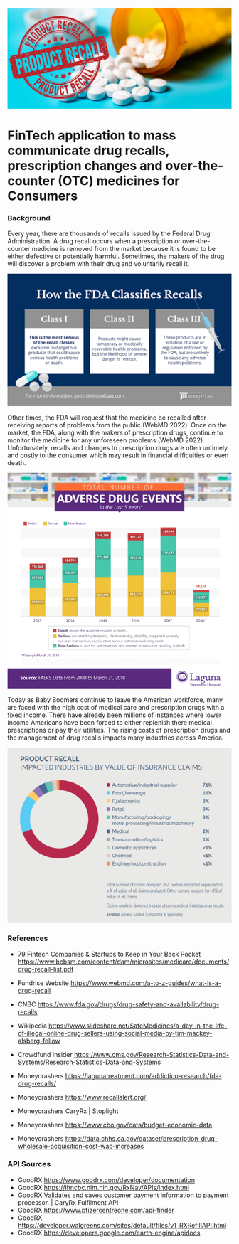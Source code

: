 ![alt text](blood-pressure-drug-recall-lg.jpg)

# FinTech application to mass communicate drug recalls, prescription changes and over-the-counter (OTC) medicines for Consumers

### Background

Every year, there are thousands of recalls issued by the Federal Drug Administration. A drug recall occurs when a prescription or over-the-counter medicine is removed from the market because it is found to be either defective or potentially harmful. Sometimes, the makers of the drug will discover a problem with their drug and voluntarily recall it. 

![alt text](drug-recall-classes.png)

Other times, the FDA will request that the medicine be recalled after receiving reports of problems from the public (WebMD 2022). Once on the market, the FDA, along with the makers of prescription drugs, continue to monitor the medicine for any unforeseen problems (WebMD 2022). Unfortunately, recalls and changes to prescription drugs are often untimely and costly to the consumer which may result in financial difficulties or even death. 

![alt text](adverse-drug-events.png)

Today as Baby Boomers continue to leave the American workforce, many are faced with the high cost of medical care and prescription drugs with a fixed income. There have already been millions of instances where lower income Americans have been forced to either replenish there medical prescriptions or pay their utilities. The rising costs of prescription drugs and the management of drug recalls impacts many industries across America.

![alt text](product-recall-impacted-industries.png)





### References

* 79 Fintech Companies & Startups to Keep in Your Back Pocket  https://www.bcbsm.com/content/dam/microsites/medicare/documents/drug-recall-list.pdf
* Fundrise Website                                                     https://www.webmd.com/a-to-z-guides/what-is-a-drug-recall
* CNBC https://www.fda.gov/drugs/drug-safety-and-availability/drug-recalls

* Wikipedia                                                            https://www.slideshare.net/SafeMedicines/a-day-in-the-life-of-illegal-online-drug-sellers-using-social-media-by-tim-mackey-alsberg-fellow
* Crowdfund Insider                                                    https://www.cms.gov/Research-Statistics-Data-and-Systems/Research-Statistics-Data-and-Systems
* Moneycrashers          https://lagunatreatment.com/addiction-research/fda-drug-recalls/
* Moneycrashers          https://www.recallalert.org/
* Moneycrashers          CaryRx | Stoplight
* Moneycrashers          https://www.cbo.gov/data/budget-economic-data
* Moneycrashers          https://data.chhs.ca.gov/dataset/prescription-drug-wholesale-acquisition-cost-wac-increases



### API Sources
* GoodRX          https://www.goodrx.com/developer/documentation
* GoodRX          https://lhncbc.nlm.nih.gov/RxNav/APIs/index.html
* GoodRX          Validates and saves customer payment information to payment processor. | CaryRx Fulfilment API
* GoodRX          https://www.pfizercentreone.com/api-finder
* GoodRX          https://developer.walgreens.com/sites/default/files/v1_RXRefillAPI.html
* GoodRX          https://developers.google.com/earth-engine/apidocs







